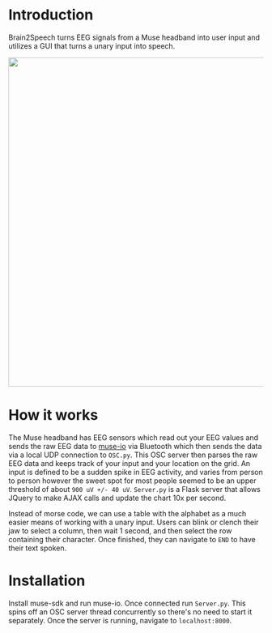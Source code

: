 # Introduction

Brain2Speech turns EEG signals from a Muse headband into user input and utilizes a GUI that turns a unary input into speech.

<div style="text-align:center"><img src="/brain2speech.gif" width="650"></div>




# How it works
The Muse headband has EEG sensors which read out your EEG values and sends the raw EEG data to [muse-io](http://developer.choosemuse.com/research-tools/museio) via Bluetooth which then sends the data via a local UDP connection to ```OSC.py```. This OSC server then parses the raw EEG data and keeps track of your input and your location on the grid. An input is defined to be a sudden spike in EEG activity, and varies from person to person however the sweet spot for most people seemed to be an upper threshold of about ```900 uV +/- 40 uV```. ```Server.py``` is a Flask server that allows JQuery to make AJAX calls and update the chart 10x per second.

Instead of morse code, we can use a table with the alphabet as a much easier means of working with a unary input. Users can blink or clench their jaw to select a column, then wait 1 second, and then select the row containing their character. Once finished, they can navigate to ```END``` to have their text spoken.

# Installation
Install muse-sdk and run muse-io. Once connected run ```Server.py```. This spins off an OSC server thread concurrently so there's no need to start it separately. Once the server is running, navigate to ```localhost:8000```.
